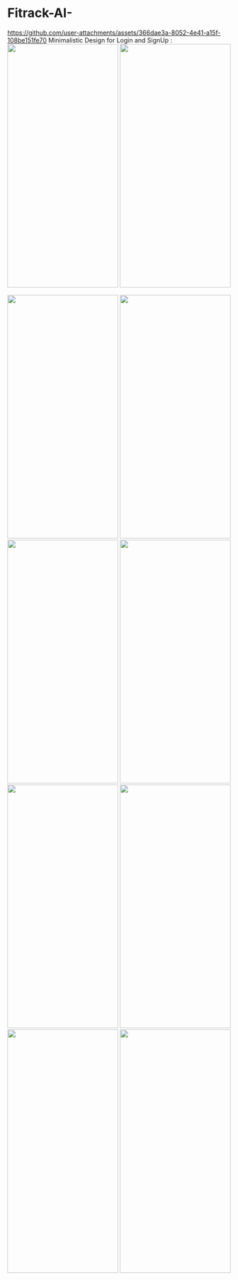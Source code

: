 ﻿# Fitrack-AI-
https://github.com/user-attachments/assets/366dae3a-8052-4e41-a15f-108be151fe70
Minimalistic Design for Login and SignUp :
<img src="https://github.com/user-attachments/assets/8d8ee4fa-c8f2-45a3-9251-f4e444b116cb" width="250" height="550">
<img src="https://github.com/user-attachments/assets/0fc14e5e-0c6a-4b1a-9bfe-8048a9527702" width="250" height="550">

<img src="https://github.com/user-attachments/assets/d49ca35b-d2cb-4377-944b-d8e27b4d6a48" width="250" height="550">
<img src="https://github.com/user-attachments/assets/86ae8454-676a-4729-b371-70f76b5f99bb" width="250" height="550">
<img src="https://github.com/user-attachments/assets/a36817d1-bfd9-4289-a551-fee34fed7608" width="250" height="550">
<img src="https://github.com/user-attachments/assets/9035cac6-12d1-4d5b-92fb-13347bae7ae1" width="250" height="550">
<img src="https://github.com/user-attachments/assets/e8c66028-7b3d-47f7-a321-a59be78255ef" width="250" height="550">
<img src="https://github.com/user-attachments/assets/06a86f13-11df-4522-a121-593b71a53a72" width="250" height="550">
<img src="https://github.com/user-attachments/assets/c00b7b9a-e2ed-42c3-b78a-78665e93e8a6" width="250" height="550">
<img src="https://github.com/user-attachments/assets/f48e43af-5fcb-4315-91ca-5e27f4f641ca" width="250" height="550">

